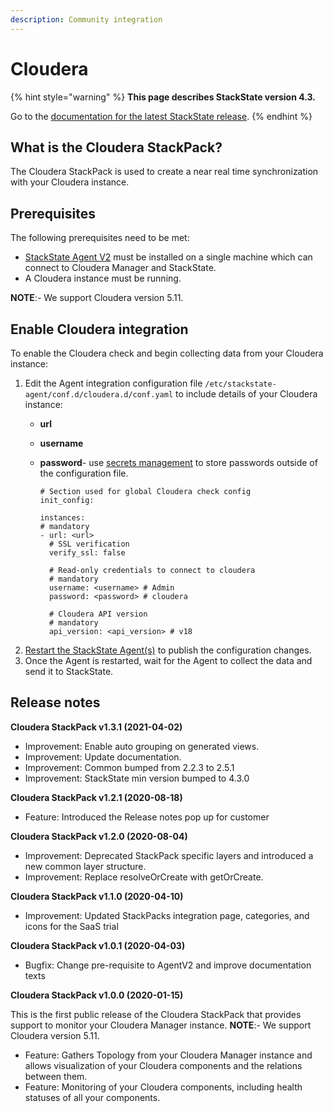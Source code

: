 ```yaml
---
description: Community integration
---
```


# Cloudera

{% hint style="warning" %}
**This page describes StackState version 4.3.**

Go to the [documentation for the latest StackState release](https://docs.stackstate.com/).
{% endhint %}

## What is the Cloudera StackPack?

The Cloudera StackPack is used to create a near real time synchronization with your Cloudera instance.

## Prerequisites

The following prerequisites need to be met:

* [StackState Agent V2](agent.md)  must be installed on a single machine which can connect to Cloudera Manager and StackState.
* A Cloudera instance must be running.

**NOTE**:- We support Cloudera version 5.11.

## Enable Cloudera integration

To enable the Cloudera check and begin collecting data from your Cloudera instance:

1. Edit the Agent integration configuration file `/etc/stackstate-agent/conf.d/cloudera.d/conf.yaml` to include details of your Cloudera instance:
   * **url**
   * **username**
   * **password**- use [secrets management](../../configure/security/secrets_management.md) to store passwords outside of the configuration file.

     ```text
     # Section used for global Cloudera check config
     init_config:

     instances:
     # mandatory
     - url: <url>
       # SSL verification
       verify_ssl: false    

       # Read-only credentials to connect to cloudera
       # mandatory
       username: <username> # Admin
       password: <password> # cloudera

       # Cloudera API version
       # mandatory
       api_version: <api_version> # v18
     ```
2. [Restart the StackState Agent\(s\)](agent.md#start-stop-restart-the-stackstate-agent) to publish the configuration changes.
3. Once the Agent is restarted, wait for the Agent to collect the data and send it to StackState.

## Release notes

**Cloudera StackPack v1.3.1 \(2021-04-02\)**

* Improvement: Enable auto grouping on generated views.
* Improvement: Update documentation.
* Improvement: Common bumped from 2.2.3 to 2.5.1
* Improvement: StackState min version bumped to 4.3.0

**Cloudera StackPack v1.2.1 \(2020-08-18\)**

* Feature: Introduced the Release notes pop up for customer

**Cloudera StackPack v1.2.0 \(2020-08-04\)**

* Improvement: Deprecated StackPack specific layers and introduced a new common layer structure.
* Improvement: Replace resolveOrCreate with getOrCreate.

**Cloudera StackPack v1.1.0 \(2020-04-10\)**

* Improvement: Updated StackPacks integration page, categories, and icons for the SaaS trial

**Cloudera StackPack v1.0.1 \(2020-04-03\)**

* Bugfix: Change pre-requisite to AgentV2 and improve documentation texts

**Cloudera StackPack v1.0.0 \(2020-01-15\)**

This is the first public release of the Cloudera StackPack that provides support to monitor your Cloudera Manager instance. **NOTE**:- We support Cloudera version 5.11.

* Feature: Gathers Topology from your Cloudera Manager instance and allows visualization of your Cloudera components and the relations between them.
* Feature: Monitoring of your Cloudera components, including health statuses of all your components.

